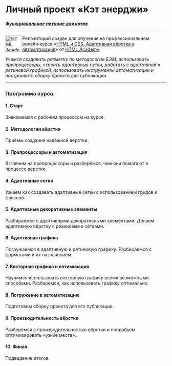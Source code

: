 # Личный проект «Кэт энерджи»

***[Функциональное питание для котов](https://shums89.github.io/cat-energy/)***

---

<a href="https://htmlacademy.ru/intensive/htmlcss"><img align="left" width="50" height="50" alt="HTML Academy" src="https://up.htmlacademy.ru/static/img/intensive/adaptive/logo-for-github-2.png"></a>

Репозиторий создан для обучения на профессиональном онлайн‑курсе «[HTML и CSS. Адаптивная вёрстка и автоматизация](https://htmlacademy.ru/intensive/adaptive)» от [HTML Academy](https://htmlacademy.ru).

*Учимся создавать разметку по методологии БЭМ, использовать препроцессоры, строить адаптивные сетки, работать с адаптивной и ретиновой графикой, использовать инструменты автоматизации и настраивать сборку проекта для публикации.*

---

### Программа курса:

#### 1. Старт
Знакомимся с рабочим процессом на курсе.

#### 2. Методологии вёрстки
Приёмы создания надёжной вёрстки.

#### 3. Препроцессоры и автоматизация
Взглянем на препроцессоры и разберёмся, чем они помогают в процессе вёрстки.

#### 4. Адаптивные сетки
Узнаем как создавать адаптивные сетки с использованием гридов и флексов.

#### 5. Адаптивные декоративные элементы
Разбираемся с адаптивными декоративными элементами. Делаем адаптивную вёрстку с резиновыми сетками.

#### 6. Адаптивная графика
Погружаемся в адаптивную и ретиновую графику. Разбираемся с форматами и их назначением.

#### 7. Векторная графика и оптимизация
Научимся использовать векторную графику всеми возможными способами. Разберёмся, как использовать графику оптимально.

#### 8. Погружение в автоматизацию
Подготовим сборку проекта для его публикации.

#### 9. Производительность вёрстки
Разберёмся с производительностью вёрстки и попробуем оптимизировать «узкие места».

#### 10. Финал
Подведение итогов.
